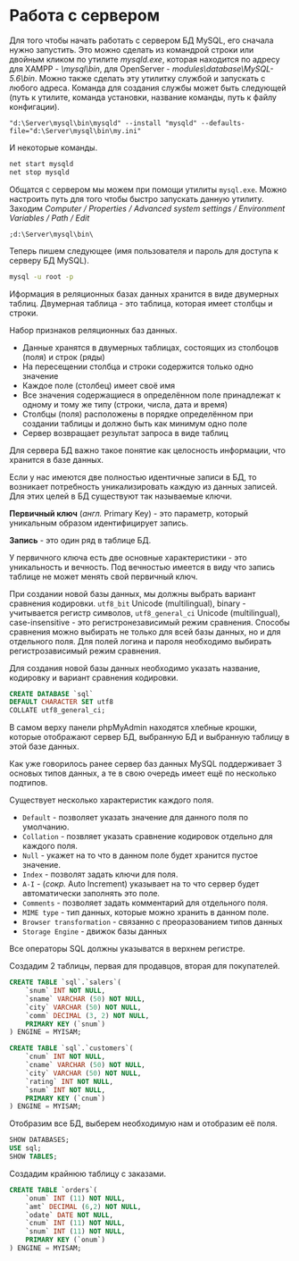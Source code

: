 # Работа с сервером

Для того чтобы начать работать с сервером БД MySQL, его сначала нужно запустить. Это можно сделать из командрой строки или двойным кликом по утилите *mysqld.exe*, которая находится по адресу для XAMPP - *\mysql\bin*, для OpenServer - *modules\database\MySQL-5.6\bin*. Можно также сделать эту утилитку службой и запускать с любого адреса. Команда для создания службы может быть следующей (путь к утилите, команда установки, название команды, путь к файлу конфигации).

```
"d:\Server\mysql\bin\mysqld" --install "mysqld" --defaults-file="d:\Server\mysql\bin\my.ini"
```

И некоторые команды.

```bash
net start mysqld
net stop mysqld
```

Общатся с сервером мы можем при помощи утилиты `mysql.exe`. Можно настроить путь для того чтобы быстро запускать данную утилиту. Заходим *Computer / Properties / Advanced system settings / Environment Variables / Path / Edit*

```
;d:\Server\mysql\bin\
```

Теперь пишем следующее (имя пользователя и пароль для доступа к серверу БД MySQL).

```bash
mysql -u root -p
```

Иформация в реляционных базах данных хранится в виде двумерных таблиц. Двумерная таблица - это таблица, которая имеет столбцы и строки.

Набор признаков реляционных баз данных.


* Данные хранятся в двумерных таблицах, состоящих из столбоцов (поля) и строк (ряды)
* На пересещении столбца и строки содержится только одно значение
* Каждое поле (столбец) имеет своё имя
* Все значения содержащиеся в определённом поле принадлежат к одному и тому же типу (строки, числа, дата и время)
* Столбцы (поля) расположены в порядке определённом при создании таблицы и должно быть как минимум одно поле
* Сервер возвращает результат запроса в виде таблиц

Для сервера БД важно такое понятие как целосность информации, что хранится в базе данных.

Если у нас имеются две полностью идентичные записи в БД, то возникает потребность уникализировать каждую из данных записей. Для этих целей в БД существуют так называемые ключи.

**Первичный ключ** (*англ.* Primary Key) - это параметр, который уникальным образом идентифицирует запись.

**Запись** - это один ряд в таблице БД.

У первичного ключа есть две основные характеристики - это уникальность и вечность. Под вечностью имеется в виду что запись таблице не может менять свой первичный ключ.

При создании новой базы данных, мы должны выбрать вариант сравнения кодировки. `utf8_bit` Unicode (multilingual), binary - учитывается регистр символов, `utf8_general_ci` Unicode (multilingual), case-insensitive - это регистронезависимый режим сравнения. Способы сравнения можно выбирать не только для всей базы данных, но и для отдельного поля. Для полей логина и пароля необходимо выбирать регистрозависимый режим сравнения.

Для создания новой базы данных необходимо указать название, кодировку и вариант сравнения кодировки.

```sql
CREATE DATABASE `sql`
DEFAULT CHARACTER SET utf8
COLLATE utf8_general_ci;
```

В самом верху панели phpMyAdmin находятся хлебные крошки, которые отображают сервер БД, выбранную БД и выбранную таблицу в этой базе данных.

Как уже говорилось ранее сервер баз данных MySQL поддерживает 3 основых типов данных, а те в свою очередь имеет ещё по несколько подтипов.

Существует несколько характеристик каждого поля.


* `Default` - позволяет указать значение для данного поля по умолчанию.
* `Collation` - позвляет указать сравнение кодировок отдельно для каждого поля.
* `Null` - укажет на то что в данном поле будет хранится пустое значение.
* `Index` - позволят задать ключи для поля.
* `A-I` - (*сокр.* Auto Increment) указывает на то что сервер будет автоматически заполнять это поле.
* `Comments` - позволяет задать комментарий для отдельного поля.
* `MIME type` - тип данных, которые можно хранить в данном поле.
* `Browser transformation` - связанно с преоразованием типов данных
* `Storage Engine` - движок базы данных

Все операторы SQL должны указыватся в верхнем регистре.

Создадим 2 таблицы, первая для продавцов, вторая для покупателей.

```sql
CREATE TABLE `sql`.`salers`(
    `snum` INT NOT NULL,
    `sname` VARCHAR (50) NOT NULL,
    `city` VARCHAR (50) NOT NULL,
    `comm` DECIMAL (3, 2) NOT NULL,
    PRIMARY KEY (`snum`)
) ENGINE = MYISAM;

CREATE TABLE `sql`.`customers`(
    `cnum` INT NOT NULL,
    `cname` VARCHAR (50) NOT NULL,
    `city` VARCHAR (50) NOT NULL,
    `rating` INT NOT NULL,
    `snum` INT NOT NULL,
    PRIMARY KEY (`cnum`)
) ENGINE = MYISAM;
```

Отобразим все БД, выберем необходимую нам и отобразим её поля.

```sql
SHOW DATABASES;
USE sql;
SHOW TABLES;
```

Создадим крайнюю таблицу с заказами.

```sql
CREATE TABLE `orders`(
    `onum` INT (11) NOT NULL,
    `amt` DECIMAL (6,2) NOT NULL,
    `odate` DATE NOT NULL,
    `cnum` INT (11) NOT NULL,
    `snum` INT (11) NOT NULL,
    PRIMARY KEY (`onum`)
) ENGINE = MYISAM;
```